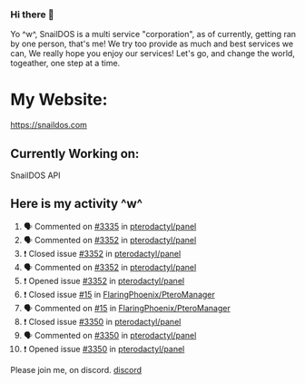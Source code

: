 ### Hi there 👋
Yo ^w^,
SnailDOS is a multi service "corporation", as of currently, getting ran by one person, that's me!
We try too provide as much and best services we can, We really hope you enjoy our services!
Let's go, and change the world, togeather, one step at a time.
# My Website:
https://snaildos.com
## Currently Working on:
SnailDOS API
## Here is my activity ^w^
<!--START_SECTION:activity-->
1. 🗣 Commented on [#3335](https://github.com/pterodactyl/panel/issues/3335) in [pterodactyl/panel](https://github.com/pterodactyl/panel)
2. 🗣 Commented on [#3352](https://github.com/pterodactyl/panel/issues/3352) in [pterodactyl/panel](https://github.com/pterodactyl/panel)
3. ❗️ Closed issue [#3352](https://github.com/pterodactyl/panel/issues/3352) in [pterodactyl/panel](https://github.com/pterodactyl/panel)
4. 🗣 Commented on [#3352](https://github.com/pterodactyl/panel/issues/3352) in [pterodactyl/panel](https://github.com/pterodactyl/panel)
5. ❗️ Opened issue [#3352](https://github.com/pterodactyl/panel/issues/3352) in [pterodactyl/panel](https://github.com/pterodactyl/panel)
6. ❗️ Closed issue [#15](https://github.com/FlaringPhoenix/PteroManager/issues/15) in [FlaringPhoenix/PteroManager](https://github.com/FlaringPhoenix/PteroManager)
7. 🗣 Commented on [#15](https://github.com/FlaringPhoenix/PteroManager/issues/15) in [FlaringPhoenix/PteroManager](https://github.com/FlaringPhoenix/PteroManager)
8. ❗️ Closed issue [#3350](https://github.com/pterodactyl/panel/issues/3350) in [pterodactyl/panel](https://github.com/pterodactyl/panel)
9. 🗣 Commented on [#3350](https://github.com/pterodactyl/panel/issues/3350) in [pterodactyl/panel](https://github.com/pterodactyl/panel)
10. ❗️ Opened issue [#3350](https://github.com/pterodactyl/panel/issues/3350) in [pterodactyl/panel](https://github.com/pterodactyl/panel)
<!--END_SECTION:activity-->
Please join me, on discord.
[discord](https://invite.gg/snaildos)
